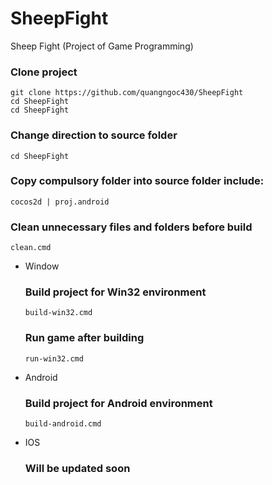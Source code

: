 # SheepFight
Sheep Fight (Project of Game Programming)


### Clone project
```
git clone https://github.com/quangngoc430/SheepFight
cd SheepFight
cd SheepFight
```
### Change direction to source folder
```
cd SheepFight
```

### Copy compulsory folder into source folder include:
```
cocos2d | proj.android
```

### Clean unnecessary files and folders before build
```
clean.cmd
```
- Window
  ### Build project for Win32 environment
  ```
  build-win32.cmd
  ```

  ### Run game after building
  ```
  run-win32.cmd
  ```
- Android
  ### Build project for Android environment
  ```
  build-android.cmd
  ```

- IOS
  ### Will be updated soon




